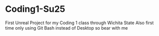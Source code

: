 # Coding1-Su25
First Unreal Project for my Coding 1 class through Wichita State
Also first time only using Git Bash instead of Desktop so bear with me
